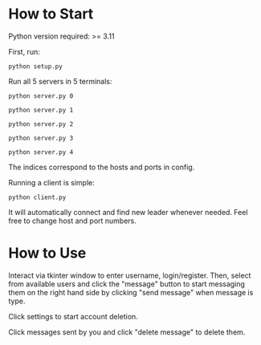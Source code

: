 # How to Start
Python version required: >= 3.11

First, run:

```console
python setup.py
```

Run all 5 servers in 5 terminals:

```console
python server.py 0
```

```console
python server.py 1
```

```console
python server.py 2
```

```console
python server.py 3
```

```console
python server.py 4
```

The indices correspond to the hosts and ports in config.

Running a client is simple:

```console
python client.py
``` 

It will automatically connect and find new leader whenever needed. Feel free to change host and port numbers.

# How to Use

Interact via tkinter window to enter username, login/register. Then, select from available users and click the "message" button to start messaging them on the right hand side by clicking "send message" when message is type.

Click settings to start account deletion.

Click messages sent by you and click "delete message" to delete them.